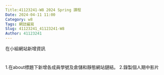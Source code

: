 ```yaml
---
Title:41123241-W8 2024 Spring 課程
Date: 2024-04-11 11:00
Category: w8
Tags: 網誌編寫
Slug: 41123241_41123241-W8
Author: 41123241
---
```


在小組網站新增資訊

<!-- PELICAN_END_SUMMARY -->

# 
1.在about標題下新增各成員學號及倉儲和靜態網站鏈結。
2.錄製個人期中影片